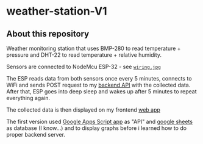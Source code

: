 # weather-station-V1

## About this repository

Weather monitoring station that uses BMP-280 to read temperature + pressure and DHT-22 to read temperature + relative humidity.

Sensors are connected to NodeMcu ESP-32 - see [`wiring.jpg`](https://github.com/Bladesheng/weather-station-V1/blob/main/wiring.jpg)

The ESP reads data from both sensors once every 5 minutes, connects to WiFi and sends POST request to my [backend API](https://github.com/Bladesheng/weather-station-backend) with the collected data.
After that, ESP goes into deep sleep and wakes up after 5 minutes to repeat everything again.

The collected data is then displayed on my frontend [web app](https://github.com/Bladesheng/weather-station-frontend)

The first version used [Google Apps Script app](https://github.com/Bladesheng/weather-station-V1/blob/main/app.js) as "API" and [google sheets](https://docs.google.com/spreadsheets/d/1_YL1ZynR3oQEMSgbeh6L2CAQVNAri5ZykgG3BgKB_hA) as database (I know...) and to display graphs before i learned how to do proper backend server.
